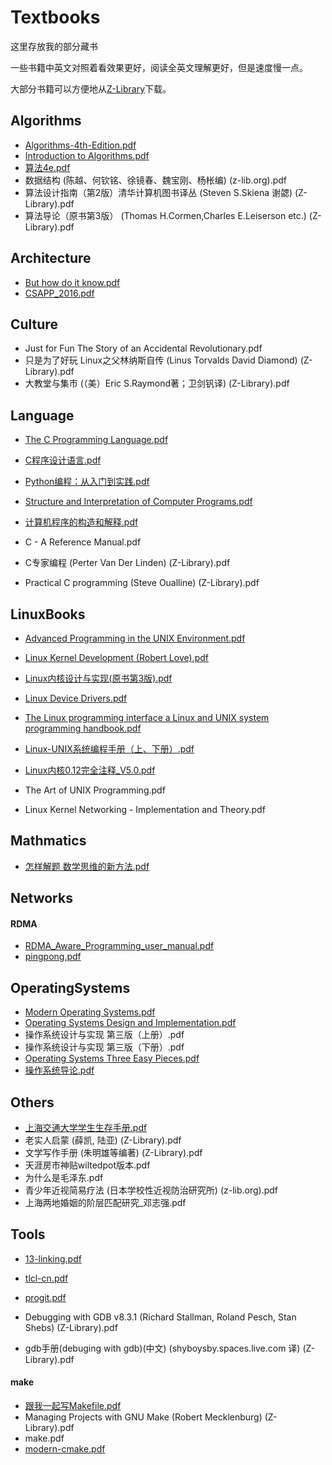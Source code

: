 # Textbooks

这里存放我的部分藏书

一些书籍中英文对照着看效果更好，阅读全英文理解更好，但是速度慢一点。

大部分书籍可以方便地从[Z-Library](https://zlibrary-global.se/)下载。

## Algorithms

- [Algorithms-4th-Edition.pdf](./Algorithms/Algorithms-4th-Edition.pdf)
- [Introduction to Algorithms.pdf](./Algorithms/Introduction%20to%20Algorithms.pdf)
- [算法4e.pdf](./Algorithms/算法4e.pdf)
- 数据结构 (陈越、何钦铭、徐镜春、魏宝刚、杨枨编) (z-lib.org).pdf
- 算法设计指南（第2版）清华计算机图书译丛 (Steven S.Skiena 谢勰) (Z-Library).pdf
- 算法导论（原书第3版） (Thomas H.Cormen,Charles E.Leiserson etc.) (Z-Library).pdf

## Architecture

- [But how do it know.pdf](Architecture/But%20how%20do%20it%20know.pdf)
- [CSAPP_2016.pdf](Architecture/CSAPP_2016.pdf)

## Culture

- Just for Fun The Story of an Accidental Revolutionary.pdf
- 只是为了好玩 Linux之父林纳斯自传 (Linus Torvalds David Diamond) (Z-Library).pdf
- 大教堂与集市 (（美）Eric S.Raymond著；卫剑钒译) (Z-Library).pdf

## Language

- [The C Programming Language.pdf](./Language/The%20C%20Programming%20Language.pdf`)
- [C程序设计语言.pdf](./Language/C%E7%A8%8B%E5%BA%8F%E8%AE%BE%E8%AE%A1%E8%AF%AD%E8%A8%80.pdf`)
- [Python编程：从入门到实践.pdf](./Language/Python编程：从入门到实践.pdf)
- [Structure and Interpretation of Computer Programs.pdf](./Language/Structure%20and%20Interpretation%20of%20Computer%20Programs.pdf)
- [计算机程序的构造和解释.pdf](./Language/计算机程序的构造和解释.pdf)

- C - A Reference Manual.pdf
- C专家编程 (Perter Van Der Linden) (Z-Library).pdf
- Practical C programming (Steve Oualline) (Z-Library).pdf

## LinuxBooks

- [Advanced Programming in the UNIX Environment.pdf](./LinuxBooks/Advanced%20Programming%20in%20the%20UNIX%20Environment.pdf)
- [Linux Kernel Development (Robert Love).pdf](./LinuxBooks/Linux%20Kernel%20Development%20(Robert%20Love).pdf)
- [Linux内核设计与实现(原书第3版).pdf](./LinuxBooks/Linux内核设计与实现(原书第3版).pdf)
- [Linux Device Drivers.pdf](./LinuxBooks/Linux%20Device%20Drivers.pdf)
- [The Linux programming interface a Linux and UNIX system programming handbook.pdf](./LinuxBooks/The%20Linux%20programming%20interface%20a%20Linux%20and%20UNIX%20system%20programming%20handbook.pdf)
- [Linux-UNIX系统编程手册（上、下册）.pdf](./LinuxBooks/Linux-UNIX%E7%B3%BB%E7%BB%9F%E7%BC%96%E7%A8%8B%E6%89%8B%E5%86%8C%EF%BC%88%E4%B8%8A%E3%80%81%E4%B8%8B%E5%86%8C%EF%BC%89.pdf)
- [Linux内核0.12完全注释_V5.0.pdf](./LinuxBooks/Linux%E5%86%85%E6%A0%B80.12%E5%AE%8C%E5%85%A8%E6%B3%A8%E9%87%8A_V5.0.pdf)

- The Art of UNIX Programming.pdf
- Linux Kernel Networking - Implementation and Theory.pdf

## Mathmatics

- [怎样解题 数学思维的新方法.pdf](./Mathmatics/怎样解题%20数学思维的新方法.pdf)

## Networks

#### RDMA

- [RDMA_Aware_Programming_user_manual.pdf](./Networks/RDMA/RDMA_Aware_Programming_user_manual.pdf)
- [pingpong.pdf](./Networks/RDMA/pingpong.pdf)

## OperatingSystems

- [Modern Operating Systems.pdf](./OperatingSystems/Modern%20Operating%20Systems.pdf)
- [Operating Systems Design and Implementation.pdf](./OperatingSystems/Operating%20Systems%20Design%20and%20Implementation.pdf)
- 操作系统设计与实现 第三版（上册）.pdf
- 操作系统设计与实现 第三版（下册）.pdf
- [Operating Systems Three Easy Pieces.pdf](./OperatingSystems/Operating%20Systems%20Three%20Easy%20Pieces.pdf)
- [操作系统导论.pdf](./OperatingSystems/%E6%93%8D%E4%BD%9C%E7%B3%BB%E7%BB%9F%E5%AF%BC%E8%AE%BA.pdf)

## Others

- [上海交通大学学生生存手册.pdf](./Others/%E4%B8%8A%E6%B5%B7%E4%BA%A4%E9%80%9A%E5%A4%A7%E5%AD%A6%E5%AD%A6%E7%94%9F%E7%94%9F%E5%AD%98%E6%89%8B%E5%86%8C.pdf)
- 老实人启蒙 (薛凯, 陆亚) (Z-Library).pdf
- 文学写作手册 (朱明雄等编著) (Z-Library).pdf
- 天涯房市神贴wiltedpot版本.pdf
- 为什么是毛泽东.pdf
- 青少年近视简易疗法 (日本学校性近视防治研究所) (z-lib.org).pdf
- 上海两地婚姻的阶层匹配研究_邓志强.pdf

## Tools

- [13-linking.pdf](./Tools/13-linking.pdf)
- [tlcl-cn.pdf](./Tools/tlcl-cn.pdf)
- [progit.pdf](./Tools/progit.pdf)

- Debugging with GDB v8.3.1 (Richard Stallman, Roland Pesch, Stan Shebs) (Z-Library).pdf
- gdb手册(debuging with gdb)(中文) (shyboysby.spaces.live.com 译) (Z-Library).pdf

#### make

- [跟我一起写Makefile.pdf](./Tools/make/%E8%B7%9F%E6%88%91%E4%B8%80%E8%B5%B7%E5%86%99Makefile.pdf)
- Managing Projects with GNU Make (Robert Mecklenburg) (Z-Library).pdf
- make.pdf
- [modern-cmake.pdf](./Tools/make/modern-cmake.pdf)
